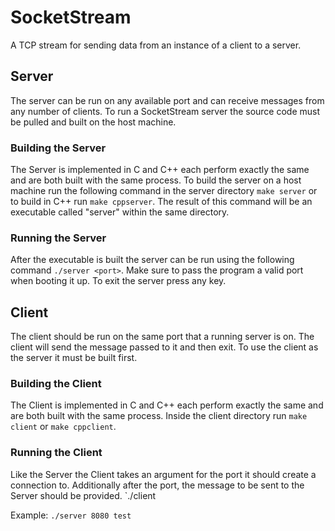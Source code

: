 # SocketStream
A TCP stream for sending data from an instance of a client to a server.

## Server

The server can be run on any available port and can receive messages from any number of clients. To run a SocketStream server the source code must be pulled and built on the host machine.

### Building the Server

The Server is implemented in C and C++ each perform exactly the same and are both built with the same process. To build the server on a host machine run the following command in the server directory `make server` or to build in C++ run `make cppserver`. The result of this command will be an executable called "server" within the same directory.

### Running the Server

After the executable is built the server can be run using the following command `./server <port>`. Make sure to pass the program a valid port when booting it up. To exit the server press any key.

## Client

The client should be run on the same port that a running server is on. The client will send the message passed to it and then exit. To use the client as the server it must be built first.

### Building the Client

The Client is implemented in C and C++ each perform exactly the same and are both built with the same process. Inside the client directory run `make client` or `make cppclient`.

### Running the Client

Like the Server the Client takes an argument for the port it should create a connection to. Additionally after the port, the message to be sent to the Server should be provided. `./client <port> <msg>

Example: `./server 8080 test`